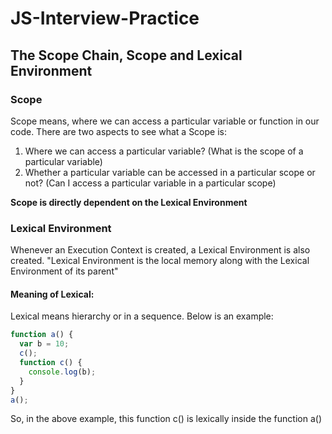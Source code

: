 # JS-Interview-Practice

## The Scope Chain, Scope and Lexical Environment

### Scope

Scope means, where we can access a particular variable or function in our code. There are two aspects to see what a Scope is:

1. Where we can access a particular variable? (What is the scope of a particular variable)
2. Whether a particular variable can be accessed in a particular scope or not? (Can I access a particular variable in a particular scope)

**Scope is directly dependent on the Lexical Environment**

### Lexical Environment

Whenever an Execution Context is created, a Lexical Environment is also created. "Lexical Environment is the local memory along with the Lexical Environment of its parent"

#### Meaning of Lexical:

Lexical means hierarchy or in a sequence. Below is an example:

```javascript
function a() {
  var b = 10;
  c();
  function c() {
    console.log(b);
  }
}
a();
```

So, in the above example, this function c() is lexically inside the function a()
